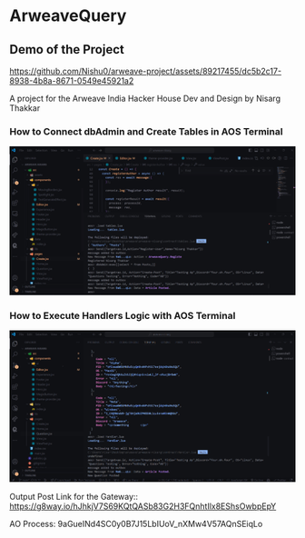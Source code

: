 # ArweaveQuery

## Demo of the Project


https://github.com/Nishu0/arweave-project/assets/89217455/dc5b2c17-8938-4b8a-8671-0549e45921a2


A project for the Arweave India Hacker House Dev and Design by Nisarg Thakkar

### How to Connect dbAdmin and Create Tables in AOS Terminal

![EXAMPLE](./public/Smart_Contract_Running.png)

### How to Execute Handlers Logic with AOS Terminal 

![EXAMPLE](./public/Smart_Contract_Running_2.png)

Output Post Link for the Gateway:: https://g8way.io/hJhkjV7S69KQtQASb83G2H3FQnhtIlx8EShsOwbpEpY

AO Process: 9aGueINd4SC0y0B7J15LbIUoV_nXMw4V57AQnSEiqLo
